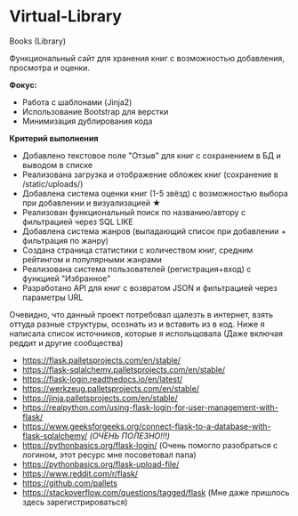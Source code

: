 # Virtual-Library
Books (Library)

Функциональный сайт для хранения книг с возможностью добавления, просмотра и оценки.

**Фокус:**
* Работа с шаблонами (Jinja2)
* Использование Bootstrap для верстки
* Минимизация дублирования кода


**Критерий выполнения**
* Добавлено текстовое поле "Отзыв" для книг с сохранением в БД и выводом в списке
* Реализована загрузка и отображение обложек книг (сохранение в /static/uploads/)
* Добавлена система оценки книг (1-5 звёзд) с возможностью выбора при добавлении и визуализацией ★
* Реализован функциональный поиск по названию/автору с фильтрацией через SQL LIKE
* Добавлена система жанров (выпадающий список при добавлении + фильтрация по жанру)
* Создана страница статистики с количеством книг, средним рейтингом и популярными жанрами
* Реализована система пользователей (регистрация+вход) с функцией "Избранное"
* Разработано API для книг с возвратом JSON и фильтрацией через параметры URL

Очевидно, что данный проект потребовал щалезть в интернет, взять оттуда разные структуры, осознать из и вставить из в код. Ниже я написала список источников, которые я испольщовала (Даже включая реддит и другие сообщества)
* https://flask.palletsprojects.com/en/stable/
* https://flask-sqlalchemy.palletsprojects.com/en/stable/
* https://flask-login.readthedocs.io/en/latest/
* https://werkzeug.palletsprojects.com/en/stable/
* https://jinja.palletsprojects.com/en/stable/
* https://realpython.com/using-flask-login-for-user-management-with-flask/
* https://www.geeksforgeeks.org/connect-flask-to-a-database-with-flask-sqlalchemy/ _(ОЧЕНЬ ПОЛЕЗНО!!!)_
* https://pythonbasics.org/flask-login/ (Очень помогло разобраться с логином, этот ресурс мне посоветовал папа)
* https://pythonbasics.org/flask-upload-file/
* https://www.reddit.com/r/flask/
* https://github.com/pallets
* https://stackoverflow.com/questions/tagged/flask (Мне даже пришлось здесь зарегистрироваться) 
